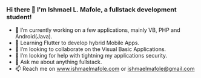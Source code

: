 ### Hi there 👋 I'm Ishmael L. Mafole, a fullstack development student!



- 🔭 I’m currently working on a few applications, mainly VB, PHP and Android(Java). 
- 🌱 Learning Flutter to develop hybrid Mobile Apps.
- 👯 I’m looking to collaborate on the Visual Basic Applications.
- 🤔 I’m looking for help with tightning my applications security.
- 💬 Ask me about anything fullstack.
- 📫 Reach me on www.ishmaelmafole.com or ishmaelmafole@gmail.com

<picture> 
<source media="(prefers-color-scheme: dark)" srcset="[![Anurag's GitHub stats](https://github-readme-stats.vercel.app/api?username=Taehillah)](https://github.com/Taehillah/github-readme-stats)
">
</picture>
